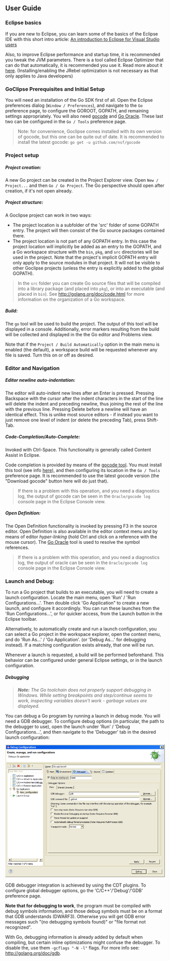 ## User Guide

### Eclipse basics

If you are new to Eclipse, you can learn some of the basics of the Eclipse IDE with this short intro article: 
[An introduction to Eclipse for Visual Studio users
](http://www.ibm.com/developerworks/opensource/library/os-eclipse-visualstudio/)

Also, to improve Eclipse performance and startup time, it is recommended you tweak the JVM parameters. There is a tool called Eclipse Optimizer that can do that automatically, it is recommended you use it. Read more about it [here](http://www.infoq.com/news/2015/03/eclipse-optimizer). (Installing/enabling the JRebel optimization is not necessary as that only applies to Java developers)

### GoClipse Prerequisites and Initial Setup

You will need an installation of the Go SDK first of all. Open the Eclipse preferences dialog (`Window / Preferences`), and navigate to the `Go` preference page, to configure the GOROOT, GOPATH, and remaining settings appropriately.
You will also need [gocode](https://github.com/nsf/gocode) and [Go Oracle](http://golang.org/s/oracle-user-manual). These last two can be configured in the `Go / Tools` preference page.

> Note: for convenience, Goclipse comes installed with its own version of gocode, but this one can be quite out of date. It is recommended to install the latest gocode: `go get -u github.com/nsf/gocode`

### Project setup

##### Project creation:
A new Go project can be created in the Project Explorer view. Open `New / Project...` and then `Go / Go Project`. The Go perspective should open after creation, if it's not open already.

##### Project structure: 
A Goclipse project can work in two ways:
 * The project location is a subfolder of the 'src' folder of some GOPATH entry. The project will then consist of the Go source packages contained there.
 * The project location is not part of any GOPATH entry. In this case the project location will implicitly be added as an entry to the GOPATH, and a Go workspace structure with the `bin`, `pkg`, and `src` directories will be used in the project. Note that the project's implicit GOPATH entry will only apply to the source modules in that project. It will not be visible to other Goclipse projects (unless the entry is explicitly added to the global GOPATH).

 > In the `src` folder you can create Go source files that will be compiled into a library package (and placed into `pkg`), or into an executable (and placed in `bin`). See http://golang.org/doc/code.html for more information on the organization of a Go workspace.

##### Build:
The `go` tool will be used to build the project. The output of this tool will be displayed in a console. Additionally, error markers resulting from the build will be collected and displayed in the the Go editor and Problems view.

Note that if the `Project / Build Automatically` option in the main menu is enabled (the default), a workspace build will be requested whenever any file is saved. Turn this on or off as desired.

### Editor and Navigation

##### Editor newline auto-indentation:
The editor will auto-indent new lines after an Enter is pressed. Pressing Backspace with the cursor after the indent characters in the start of the line will delete the indent and preceding newline, thus joining the rest of the line with the previous line. Pressing Delete before a newline will have an identical effect.
This is unlike most source editors - if instead you want to just remove one level of indent (or delete the preceding Tab), press Shift-Tab. 

##### Code-Completion/Auto-Complete:
Invoked with Ctrl-Space. This functionality is generally called Content Assist in Eclipse. 

Code completion is provided by means of the [gocode tool](http://github.com/nsf/gocode). You must install this tool (see info [here](https://github.com/nsf/gocode#setup)), and then configuring its location in the `Go / Tools` preference page. It is recommended to use the latest gocode version (the "Download gocode" button here will do just that). 

> If there is a problem with this operation, and you need a diagnostics log, the output of gocode can be seen in the `Oracle/gocode log` console page in the Eclipse Console view.

##### Open Definition:
The Open Definition functionality is invoked by pressing F3 in the source editor. 
Open Definition is also available in the editor context menu and by means of editor *hyper-linking* 
(hold Ctrl and click on a reference with the mouse cursor). 
The [Go Oracle](http://golang.org/s/oracle-user-manual) tool is used to resolve the symbol references. 

> If there is a problem with this operation, and you need a diagnostics log, the output of oracle can be seen in the `Oracle/gocode log` console page in the Eclipse Console view.

### Launch and Debug:
To run a Go project that builds to an executable, you will need to create a launch configuration. Locate the main menu, open 'Run' / 'Run Configurations...'. Then double click 'Go Application" to create a new launch, and configure it accordingly. You can run these launches from the 'Run Configurations...', or for quicker access, from the Launch button in the Eclipse toolbar.

Alternatively, to automatically create and run a launch configuration, you can select a Go project in the workspace explorer, open the context menu, and do 'Run As...' / 'Go Application'. (or 'Debug As...' for debugging instead). If a matching configuration exists already, that one will be run.

Whenever a launch is requested, a build will be performed beforehand. This behavior can be configured under general Eclipse settings, or in the launch configuration.

##### Debugging

> _**Note:** The Go toolchain does not properly support debugging in Windows. While setting breakpoints and step/continue seems to work, inspecting variables doesn't work - garbage values are displayed._

You can debug a Go program by running a launch in debug mode. You will need a GDB debugger. To configure debug options (in particular, the path to the debugger to use), open the launch under 'Run' / 'Debug Configurations...', and then navigate to the 'Debugger' tab in the desired launch configuration:

<div align="center">
<a href="screenshots/UserGuide_DebuggerLaunchConfiguration.png?raw=true"><img src="screenshots/UserGuide_DebuggerLaunchConfiguration.png" /><a/> 
</div>

GDB debugger integration is achieved by using the CDT plugins. To configure global debugger options, go the 'C/C++'/'Debug'/'GDB' preference page.

**Note that for debugging to work**, the program must be compiled with debug symbols information, and those debug symbols must be on a format that GDB understands (DWARF3). Otherwise you will get GDB error messages such "(no debugging symbols found)" or "file format not recognized". 

With Go, debugging information is already added by default when compiling, but certain inline optimizations might confuse the debugger. To disable the, use them `-gcflags "-N -l"` flags. For more info see: http://golang.org/doc/gdb.
